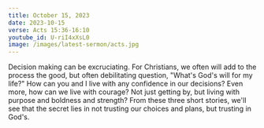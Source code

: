 ```yaml
---
title: October 15, 2023
date: 2023-10-15
verse: Acts 15:36-16:10
youtube_id: U-riI4xXsL0
image: /images/latest-sermon/acts.jpg
---
```

Decision making can be excruciating. For Christians, we often will add to the process the good, but often debilitating question, "What's God's will for my life?" How can you and I live with any confidence in our decisions? Even more, how can we live with courage? Not just getting by, but living with purpose and boldness and strength? From these three short stories, we'll see that the secret lies in not trusting our choices and plans, but trusting in God's.
